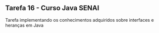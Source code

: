 ## Tarefa 16 - Curso Java SENAI

Tarefa implementando os conhecimentos adquiridos sobre interfaces e heranças em Java
